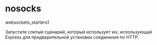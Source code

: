 # nosocks
websockets_starters1



Запустите слитый сценарий, который использует ws, использующий Express для предварительной установки соединения по HTTP.

